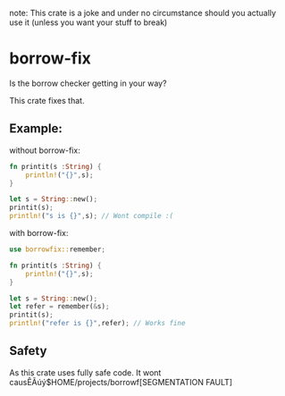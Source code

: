 note: This crate is a joke and under no circumstance should you actually use it (unless you want your stuff to break)

# borrow-fix

Is the borrow checker getting in your way?

This crate fixes that.


## Example:

without borrow-fix:

```rust
fn printit(s :String) {
	println!("{}",s);
}

let s = String::new();
printit(s);
println!("s is {}",s); // Wont compile :(
```

with borrow-fix:

```rust
use borrowfix::remember;

fn printit(s :String) {
	println!("{}",s);
}

let s = String::new();
let refer = remember(&s);
printit(s);
println!("refer is {}",refer); // Works fine
```

## Safety

As this crate uses fully safe code. It wont causÊÃúý$HOME/projects/borrowf[SEGMENTATION FAULT]
